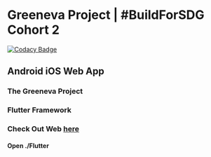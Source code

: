 # Greeneva Project | #BuildForSDG Cohort 2

[![Codacy Badge](https://api.codacy.com/project/badge/Grade/6718ef5eb9864342b4b2399ec52d58cf)](https://app.codacy.com/gh/BuildForSDGCohort2/Team-Techbuzs-Frontend?utm_source=github.com&utm_medium=referral&utm_content=BuildForSDGCohort2/Team-Techbuzs-Frontend&utm_campaign=Badge_Grade_Dashboard)


## Android iOS Web App

### The Greeneva Project 
####
### Flutter Framework
### Check Out Web [here](https://greeneva.techbuzs.ml/#/)
#### Open ./Flutter
